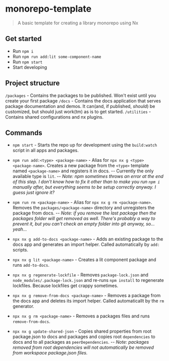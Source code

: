 # monorepo-template

> A basic template for creating a library monorepo using Nx

## Get started

- Run `npm i`
- Run `npm run add:lit some-component-name`
- Run `npm start`
- Start developing

## Project structure

`/packages` - Contains the packages to be published. Won't exist until you create your first package
`/docs` - Contains the docs application that serves package documentation and demos. It can(and, if published, _should_) be customized, but should just work(tm) as is to get started.
`/utilities` - Contains shared configurations and nx plugins.

## Commands

- `npm start` - Starts the repo up for development using the `build:watch` script in all apps and packages.
- `npm run add:<type> <package-name>` - Alias for `npx nx g <type> <package-name>`. Creates a new package from the `<type>` template named `<package-name>` and registers it in docs.
  -- Currently the only available type is `lit`.
  -- _Note: npm sometimes throws an error at the end of this step. I don't know how to fix it other than to make you run `npm i` manually after, but everything seems to be setup correctly anyway. I guess just ignore it?_
- `npm run rm <package-name>` - Alias for `npx nx g rm <package-name>`. Removes the `packages/<package-name>` directory and unregisters the package from docs.
  -- _Note: if you remove the last package then the packages folder will get removed as well. There's probably a way to prevent it, but you can't check an empty folder into git anyway, so... yeah..._

- `npx nx g add-to-docs <package-name>` - Adds an existing package to the docs app and generates an import helper. Called automatically by `add:` scripts.
- `npx nx g lit <package-name>` - Creates a lit component package and runs `add-to-docs`.
- `npx nx g regenerate-lockfile` - Removes `package-lock.json` and `node_modules/.package-lock.json` and re-runs `npm install` to regenerate lockfiles. Because lockfiles get crappy sometimes.
- `npx nx g remove-from-docs <package-name>` - Removes a package from the docs app and deletes its import helper. Called automaticallt by the `rm` generator.
- `npx nx g rm <package-name>` - Removes a packages files and runs `remove-from-docs`.
- `npx nx g update-shared-json` - Copies shared properties from root package.json to docs and packages and copies root `dependencies` to docs and to all packages as `peerDependencies`.
  -- _Note: packages removed from root dependencies will not automatically be removed from workspace package.json files._
